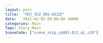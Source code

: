 ```yaml
---
layout: post
title:  "메인_회상_001~012장"
date:   2021-02-02 09:00:00 +0000
categories: Main
Tags: Story Main
SceneCode: ["scene_skip_cp001-012_q1_s10"]
---
```

